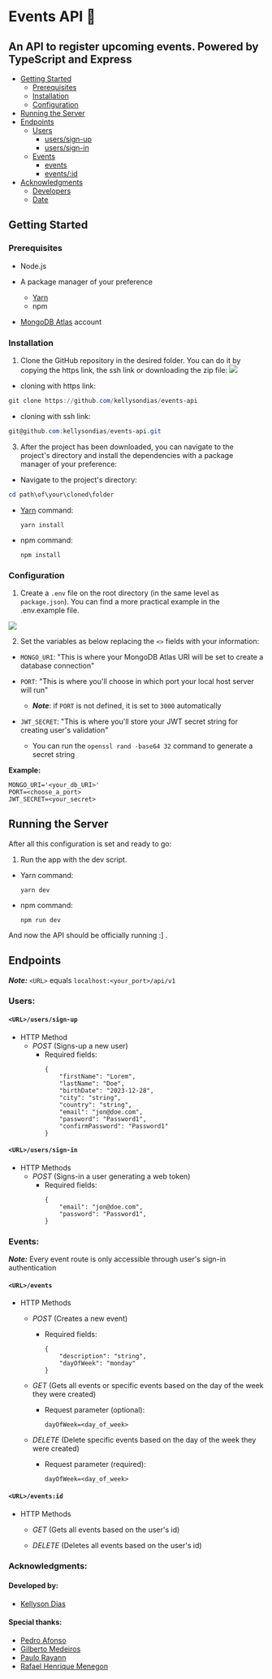 # Events API 🤵

## An API to register upcoming events. Powered by TypeScript and Express

-   [Getting Started](#getting-started)
    -   [Prerequisites](#prerequisites)
    -   [Installation](#installation)
    -   [Configuration](#configuration)
-   [Running the Server](#running-the-server)
-   [Endpoints](#endpoints)
    -   [Users](#users)
        -   [<URL>users/sign-up](#urluserssign-up)
        -   [<URL>users/sign-in](#urluserssign-in)
    -   [Events](#events)
        -   [<URL>events](#urlevents)
        -   [<URL>events/:id](#urleventsid)
-   [Acknowledgments](#acknowledgments)
    -   [Developers](#developers)
    -   [Date](#date)

## Getting Started

### Prerequisites

-   Node.js
-   A package manager of your preference

    -   <a href="https://classic.yarnpkg.com/lang/en/docs/install/#windows-stable">Yarn</a>
    -   npm
- <a href="https://www.mongodb.com/cloud/atlas/register">MongoDB Atlas</a> account

### Installation

1. Clone the GitHub repository in the desired folder. You can do it by copying the https link, the ssh link or downloading the zip file:
   <img src="./public/img/screenshot_1.png">

-   cloning with https link:

```powershell
git clone https://github.com/kellysondias/events-api
```

-   cloning with ssh link:

```powershell
git@github.com:kellysondias/events-api.git
```

3. After the project has been downloaded, you can navigate to the project's directory and install the dependencies with a package manager of your preference:

-   Navigate to the project's directory:

```powershell
cd path\of\your\cloned\folder
```

-   <a href="https://classic.yarnpkg.com/lang/en/docs/install/#windows-stable">Yarn</a> command:

    ```
    yarn install
    ```

-   npm command:
    ```
    npm install
    ```

### Configuration

1. Create a `.env` file on the root directory (in the same level as `package.json`). You can find a more practical example in the .env.example file.

<img src="./public/img/screenshot_2.png">

2. Set the variables as below replacing the `<>` fields with your information:

-   `MONGO_URI`: "This is where your MongoDB Atlas URI will be set to create a database connection"

-   `PORT`: "This is where you'll choose in which port your local host server will run"

    -   **_Note_**: if `PORT` is not defined, it is set to `3000` automatically

-   `JWT_SECRET`: "This is where you'll store your JWT secret string for creating user's validation"

    -   You can run the `openssl rand -base64 32` command to generate a secret string

**Example:**

```
MONGO_URI='<your_db_URI>'
PORT=<choose_a_port>
JWT_SECRET=<your_secret>
```

## Running the Server

After all this configuration is set and ready to go:

1. Run the app with the dev script.

-   Yarn command:

    ```
    yarn dev
    ```

-   npm command:
    ```
    npm run dev
    ```

And now the API should be officially running :] .

## Endpoints

**_Note:_** `<URL>` equals `localhost:<your_port>/api/v1`

### Users:

#### `<URL>/users/sign-up`

-   HTTP Method
    -   _POST_ (Signs-up a new user)
        -   Required fields:
            ```
            {
                "firstName": "Lorem",
                "lastName": "Doe",
                "birthDate": "2023-12-28",
                "city": "string",
                "country": "string",
                "email": "jon@doe.com",
                "password": "Password1",
                "confirmPassword": "Password1"
            }
            ```

#### `<URL>/users/sign-in`

-   HTTP Methods
    -   _POST_ (Signs-in a user generating a web token)
        -   Required fields:
            ```
            {
                "email": "jon@doe.com",
                "password": "Password1",
            }
            ```

### Events:

**_Note:_** Every event route is only accessible through user's sign-in authentication

#### `<URL>/events`

-   HTTP Methods

    -   _POST_ (Creates a new event)

        -   Required fields:
            ```
            {
                "description": "string",
                "dayOfWeek": "monday"
            }
            ```

    -   _GET_ (Gets all events or specific events based on the day of the week they were created)

        -   Request parameter (optional):
            ```
            dayOfWeek=<day_of_week>
            ```

    -   _DELETE_ (Delete specific events based on the day of the week they were created)
        -   Request parameter (required):
            ```
            dayOfWeek=<day_of_week>
            ```

#### `<URL>/events:id`

-   HTTP Methods

    -   _GET_ (Gets all events based on the user's id)

    -   _DELETE_ (Deletes all events based on the user's id)

### Acknowledgments:

#### Developed by:

-   <a href="https://github.com/kellysondias">Kellyson Dias</a>

#### Special thanks:

-   <a href="https://github.com/SenhorAfonso/">Pedro Afonso</a>
-   <a href="https://github.com/GilbertosMedeiros">Gilberto Medeiros</a>
-   <a href="https://github.com/paulorayann">Paulo Rayann</a>
-   <a href="https://github.com/devrafamenegon">Rafael Henrique Menegon</a>

